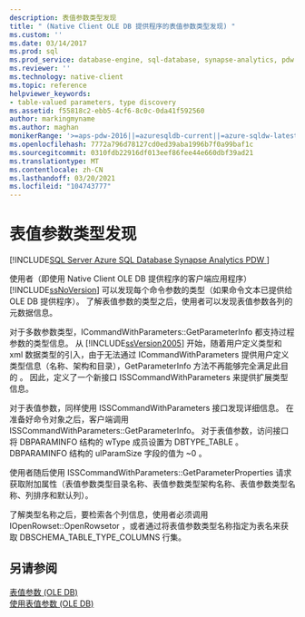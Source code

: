 ```yaml
---
description: 表值参数类型发现
title: " (Native Client OLE DB 提供程序的表值参数类型发现) "
ms.custom: ''
ms.date: 03/14/2017
ms.prod: sql
ms.prod_service: database-engine, sql-database, synapse-analytics, pdw
ms.reviewer: ''
ms.technology: native-client
ms.topic: reference
helpviewer_keywords:
- table-valued parameters, type discovery
ms.assetid: f55818c2-ebb5-4cf6-8c0c-0da41f592560
author: markingmyname
ms.author: maghan
monikerRange: '>=aps-pdw-2016||=azuresqldb-current||=azure-sqldw-latest||>=sql-server-2016||>=sql-server-linux-2017||=azuresqldb-mi-current'
ms.openlocfilehash: 7772a796d78127cd0ed39aba1996b7f0a99baf1c
ms.sourcegitcommit: 0310fdb22916df013eef86fee44e660dbf39ad21
ms.translationtype: MT
ms.contentlocale: zh-CN
ms.lasthandoff: 03/20/2021
ms.locfileid: "104743777"
---
```

# <a name="table-valued-parameter-type-discovery"></a>表值参数类型发现
[!INCLUDE[SQL Server Azure SQL Database Synapse Analytics PDW ](../../includes/applies-to-version/sql-asdb-asdbmi-asa-pdw.md)]

  使用者（即使用 Native Client OLE DB 提供程序的客户端应用程序） [!INCLUDE[ssNoVersion](../../includes/ssnoversion-md.md)] 可以发现每个命令参数的类型（如果命令文本已提供给 OLE DB 提供程序）。 了解表值参数的类型之后，使用者可以发现表值参数各列的元数据信息。  
  
 对于多数参数类型，ICommandWithParameters::GetParameterInfo 都支持过程参数的类型信息。 从 [!INCLUDE[ssVersion2005](../../includes/ssversion2005-md.md)] 开始，随着用户定义类型和 xml 数据类型的引入，由于无法通过 ICommandWithParameters 提供用户定义类型信息（名称、架构和目录），GetParameterInfo 方法不再能够完全满足此目的  。 因此，定义了一个新接口 ISSCommandWithParameters 来提供扩展类型信息。  
  
 对于表值参数，同样使用 ISSCommandWithParameters 接口发现详细信息。 在准备好命令对象之后，客户端调用 ISSCommandWithParameters::GetParameterInfo。 对于表值参数，访问接口将 DBPARAMINFO 结构的 wType 成员设置为 DBTYPE_TABLE  。 DBPARAMINFO 结构的 ulParamSize 字段的值为 ~0  。  
  
 使用者随后使用 ISSCommandWithParameters::GetParameterProperties 请求获取附加属性（表值参数类型目录名称、表值参数类型架构名称、表值参数类型名称、列排序和默认列）。  
  
 了解类型名称之后，要检索各个列信息，使用者必须调用 IOpenRowset::OpenRowsetor ，或者通过将表值参数类型名称指定为表名来获取 DBSCHEMA_TABLE_TYPE_COLUMNS 行集。  
  
## <a name="see-also"></a>另请参阅  
 [表值参数 (OLE DB)](../../relational-databases/native-client-ole-db-table-valued-parameters/table-valued-parameters-ole-db.md)   
 [使用表值参数 (OLE DB)](../../relational-databases/native-client-ole-db-how-to/use-table-valued-parameters-ole-db.md)  
  
  
